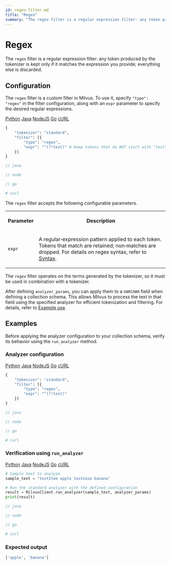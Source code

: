 ```yaml
---
id: regex-filter.md
title: "Regex"
summary: "The regex filter is a regular expression filter: any token produced by the tokenizer is kept only if it matches the expression you provide; everything else is discarded."
---
```


# Regex

The `regex` filter is a regular expression filter: any token produced by the tokenizer is kept only if it matches the expression you provide; everything else is discarded.

## Configuration

The `regex` filter is a custom filter in Milvus. To use it, specify `"type": "regex"` in the filter configuration, along with an `expr` parameter to specify the desired regular expressions.

<div class="multipleCode">
    <a href="#python">Python</a>
    <a href="#java">Java</a>
    <a href="#javascript">NodeJS</a>
    <a href="#go">Go</a>
    <a href="#bash">cURL</a>
</div>

```python
{
    "tokenizer": "standard",
    "filter": [{
        "type": "regex",
        "expr": "^(?!test)" # keep tokens that do NOT start with "test"
    }]
}
```

```java
// java
```

```javascript
// node
```

```go
// go
```

```bash
# curl
```

The `regex` filter accepts the following configurable parameters.

<table>
   <tr>
     <th><p>Parameter</p></th>
     <th><p>Description</p></th>
   </tr>
   <tr>
     <td><p><code>expr</code></p></td>
     <td><p>A regular‑expression pattern applied to each token. Tokens that match are retained; non‑matches are dropped. For details on regex syntax, refer to <a href="https://docs.rs/regex/latest/regex/#syntax">Syntax</a>.</p></td>
   </tr>
</table>

The `regex` filter operates on the terms generated by the tokenizer, so it must be used in combination with a tokenizer.

After defining `analyzer_params`, you can apply them to a `VARCHAR` field when defining a collection schema. This allows Milvus to process the text in that field using the specified analyzer for efficient tokenization and filtering. For details, refer to [Example use](analyzer-overview.md#Example-use).

## Examples

Before applying the analyzer configuration to your collection schema, verify its behavior using the `run_analyzer` method.

### Analyzer configuration

<div class="multipleCode">
    <a href="#python">Python</a>
    <a href="#java">Java</a>
    <a href="#javascript">NodeJS</a>
    <a href="#go">Go</a>
    <a href="#bash">cURL</a>
</div>

```python
{
    "tokenizer": "standard",
    "filter": [{
        "type": "regex",
        "expr": "^(?!test)"
    }]
}
```

```java
// java
```

```javascript
// node
```

```go
// go
```

```bash
# curl
```

### Verification using `run_analyzer`

<div class="multipleCode">
    <a href="#python">Python</a>
    <a href="#java">Java</a>
    <a href="#javascript">NodeJS</a>
    <a href="#go">Go</a>
    <a href="#bash">cURL</a>
</div>

```python
# Sample text to analyze
sample_text = "testItem apple testCase banana"

# Run the standard analyzer with the defined configuration
result = MilvusClient.run_analyzer(sample_text, analyzer_params)
print(result)
```

```java
// java
```

```javascript
// node
```

```go
// go
```

```bash
# curl
```

### Expected output

```python
['apple', 'banana']
```

